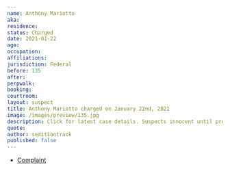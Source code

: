 ```yaml
---
name: Anthony Mariotto
aka:
residence: 
status: Charged
date: 2021-01-22
age: 
occupation:
affiliations:
jurisdiction: Federal
before: 135
after:
perpwalk:
booking: 
courtroom:
layout: suspect
title: Anthony Mariotto charged on January 22nd, 2021
image: /images/preview/135.jpg
description: Click for latest case details. Suspects innocent until proven guilty.
quote:
author: seditiontrack
published: false
---
```


- [Complaint](https://www.justice.gov//opa/page/file/1359631/download)
